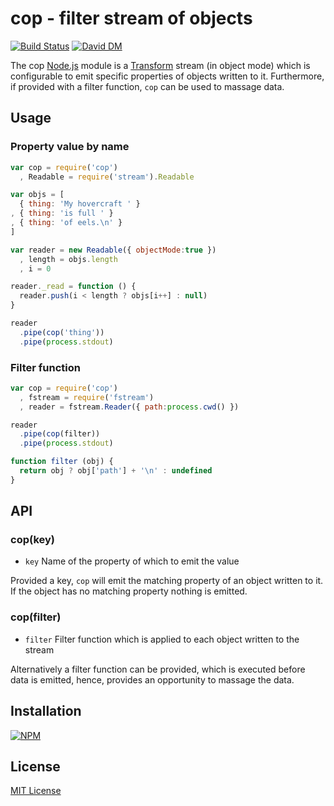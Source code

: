 # cop - filter stream of objects

[![Build Status](https://secure.travis-ci.org/michaelnisi/cop.png)](http://travis-ci.org/michaelnisi/cop) [![David DM](https://david-dm.org/michaelnisi/cop.png)](http://david-dm.org/michaelnisi/cop)

The cop [Node.js](http://nodejs.org/) module is a [Transform](http://nodejs.org/api/stream.html#stream_class_stream_transform) stream (in object mode) which is configurable to emit specific properties of objects written to it. Furthermore, if provided with a filter function, `cop` can be used to massage data. 

## Usage

### Property value by name
```js    
var cop = require('cop')
  , Readable = require('stream').Readable

var objs = [
  { thing: 'My hovercraft ' }
, { thing: 'is full ' }
, { thing: 'of eels.\n' }
]

var reader = new Readable({ objectMode:true })
  , length = objs.length
  , i = 0

reader._read = function () {
  reader.push(i < length ? objs[i++] : null)
}

reader
  .pipe(cop('thing'))
  .pipe(process.stdout)
```
### Filter function
```js  
var cop = require('cop')
  , fstream = require('fstream')
  , reader = fstream.Reader({ path:process.cwd() })

reader
  .pipe(cop(filter))
  .pipe(process.stdout)

function filter (obj) {
  return obj ? obj['path'] + '\n' : undefined
}
```
## API

### cop(key)

- `key` Name of the property of which to emit the value

Provided a key, `cop` will emit the matching property of an object written to it. If the object has no matching property nothing is emitted.

### cop(filter)

- `filter` Filter function which is applied to each object written to the stream 

Alternatively a filter function can be provided, which is executed before data is emitted, hence, provides an opportunity to massage the data. 

## Installation

[![NPM](https://nodei.co/npm/cop.png)](https://npmjs.org/package/cop)

## License

[MIT License](https://raw.github.com/michaelnisi/cop/master/LICENSE)
